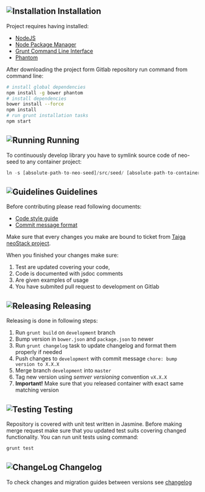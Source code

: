 ## ![Installation](https://gitlab.neoteric.eu/frontend/neo-container/wikis/assets/stop-icon.png) Installation
Project requires having installed:

* [NodeJS](http://nodejs.org/)
* [Node Package Manager](https://www.npmjs.com/)
* [Grunt Command Line Interface](https://github.com/gruntjs/grunt-cli)
* [Phantom](http://phantomjs.org/)

After downloading the project form Gitlab repository run command from command line:

```bash
# install global dependencies
npm install -g bower phantom
# install dependencies
bower install --force
npm install
# run grunt installation tasks
npm start
```

## ![Running](https://gitlab.neoteric.eu/frontend/neo-container/wikis/assets/play-icon.png) Running
To continuously develop library you have to symlink source code of neo-seed to any container project:

```javascript
ln -s [absolute-path-to-neo-seed]/src/seed/ [absolute-path-to-container-path]/src/
```

## ![Guidelines](https://gitlab.neoteric.eu/frontend/neo-container/wikis/assets/favourite-2-icon.png) Guidelines

Before contributing please read following documents:

* [Code style guide](https://gitlab.neoteric.eu/frontend/neo-container/wikis/guidlines)
* [Commit message format](https://gitlab.neoteric.eu/frontend/neo-container/wikis/commit-message) 

Make sure that every changes you make are bound to ticket from [Taiga neoStack project](https://taiga.neoteric.eu/project/bmogadorski-neostack/).

When you finished your changes make sure:
1. Test are updated covering your code, 
2. Code is documented with jsdoc comments
3. Are given examples of usage
4. You have submited pull request to development on Gitlab

## ![Releasing](https://gitlab.neoteric.eu/frontend/neo-container/wikis/assets/cloud-icon.png) Releasing
Releasing is done in following steps: 

1. Run `grunt build` on `development` branch
2. Bump version in `bower.json` and `package.json` to newer
3. Run `grunt changelog` task to update changelog and format them properly if needed
4. Push changes to `development` with commit message `chore: bump version to X.X.X`
5. Merge branch `development` into `master`
6. Tag new version using _semver versioning_ convention `vX.X.X`
7. **Important!** Make sure that you released container with exact same matching version 


## ![Testing](https://gitlab.neoteric.eu/frontend/neo-container/wikis/assets/laboratory-icon.png) Testing
Repository is covered with unit test written in Jasmine. Before making merge request make sure that you updated 
test suits covering changed functionality. You can run unit tests using command:

```javascript
grunt test
```

## ![ChangeLog](https://gitlab.neoteric.eu/frontend/neo-container/wikis/assets/announcement-icon.png) Changelog

To check changes and migration guides between versions see 
[changelog](https://gitlab.neoteric.eu/frontend/neo-seed/blob/development/CHANGELOG.md)